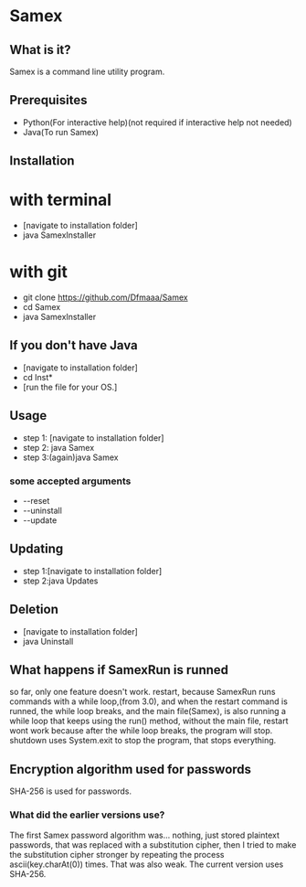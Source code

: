 # Samex
## What is it?
Samex is a command line utility program.
## Prerequisites
* Python(For interactive help)(not required if interactive help not needed)
* Java(To run Samex)
## Installation
 # with terminal
 * [navigate to installation folder]
 * java SamexInstaller
 # with git
 * git clone https://github.com/Dfmaaa/Samex
 * cd Samex
 * java SamexInstaller
 ## If you don't have Java
 * [navigate to installation folder]
 * cd Inst*
 * [run the file for your OS.]
## Usage
 * step 1: [navigate to installation folder]
 * step 2: java Samex
 * step 3:(again)java Samex
### some accepted arguments
 * --reset
 * --uninstall
 * --update
## Updating
 * step 1:[navigate to installation folder]
 * step 2:java Updates
## Deletion
* [navigate to installation folder]
* java Uninstall 
## What happens if SamexRun is runned
 so far, only one feature doesn't work. restart, because SamexRun runs commands with a while loop,(from 3.0), and when the restart command is runned, the while loop breaks, and the main file(Samex), is also running a while loop that keeps using the run() method, without the main file, restart wont work because after the while loop breaks, the program will stop. shutdown uses System.exit to stop the program, that stops everything.
## Encryption algorithm used for passwords
  SHA-256 is used for passwords.
### What did the earlier versions use?
The first Samex password algorithm was... nothing, just stored plaintext passwords, that was replaced with a substitution cipher, then I tried to make the substitution cipher stronger by repeating the process ascii(key.charAt(0)) times. That was also weak. The current version uses SHA-256.
